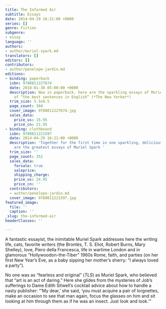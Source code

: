 ```yaml
---
title: The Informed Air
subtitle: Essays
date: 2014-04-29 16:21:00 +0000
series: []
genre: Fiction
subgenre:
- essay
language: ''
authors:
- author/muriel-spark.md
translators: []
editors: []
contributors:
- author/penelope-jardin.md
editions:
- binding: paperback
  isbn: 9780811227674
  date: 2018-01-30 05:00:00 +0000
  description: Now in paperback, here are the sparkling essays of Muriel Spark, author
    of “the best sentences in English” (*The New Yorker*)
  trim_size: 5.5x8.5
  page_count: 304
  cover_image: 9780811227674.jpg
  sales_data:
    price_us: 15.95
    price_cn: 21.95
- binding: clothbound
  isbn: 9780811221597
  date: 2014-04-29 16:21:00 +0000
  description: 'Together for the first time in one sparkling, delicious volume, here
    are the greatest essays of Muriel Spark '
  trim_size: ''
  page_count: 352
  sales_data:
    forsale: true
    saleprice: 
    shipping_charge: 
    price_us: 24.95
    price_cn: ''
  contributors:
  - author/penelope-jardin.md
  cover_image: 9780811221597.jpg
featured_image:
  file: ''
  caption: ''
_slug: the-informed-air
headerClasses: ''

---
```

A fantastic essayist, the inimitable Muriel Spark addresses here the writing life, cats, favorite writers (the Brontës, T. S. Eliot, Robert Burns, Mary Shelley), love, Piero della Francesca, life in wartime London and in glamorous “Hollywoodon-the-Tiber” 1960s Rome, faith, and parties (on her first New Year’s Eve, as a baby sipping her mother’s sherry: “I always loved a party”). 

No one was as “fearless and original” (_TLS_) as Muriel Spark, who believed that “art is an act of daring.” Here she glides from the mysteries of Job’s sufferings to Dame Edith Sitwell’s cocktail advice about how to handle a nasty publisher: “‘My dear,’ she said, ‘you must acquire a pair of lorgnettes, make an occasion to see that man again, focus the glasses on him and sit looking at him through them as if he was an insect. Just look and look.’” 